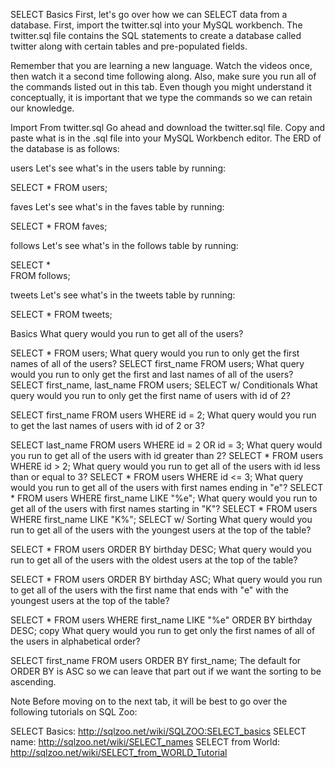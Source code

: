 SELECT Basics
First, let's go over how we can SELECT data from a database. First, import the twitter.sql into your MySQL workbench. The twitter.sql file contains the SQL statements to create a database called twitter along with certain tables and pre-populated fields. 

Remember that you are learning a new language. Watch the videos once, then watch it a second time following along. Also, make sure you run all of the commands listed out in this tab. Even though you might understand it conceptually, it is important that we type the commands so we can retain our knowledge.


Import From twitter.sql
Go ahead and download the  twitter.sql file. Copy and paste what is in the .sql file into your MySQL Workbench editor. The ERD of the database is as follows:



users 
Let's see what's in the users table by running:

SELECT * 
FROM users;


faves
Let's see what's in the faves table by running:

SELECT * 
FROM faves;


follows
Let's see what's in the follows table by running:

SELECT *  
FROM follows;


tweets
Let's see what's in the tweets table by running:

SELECT *
FROM tweets;


Basics
What query would you run to get all of the users?

SELECT * 
FROM users;
What query would you run to only get the first names of all of the users?
SELECT first_name 
FROM users;
What query would you run to only get the first and last names of all of the users? 
SELECT first_name, last_name
FROM users;
SELECT w/ Conditionals
What query would you run to only get the first name of users with id of 2?

SELECT first_name
FROM users
WHERE id = 2;
What query would you run to get the last names of users with id of 2 or 3?

SELECT last_name
FROM users
WHERE id = 2 OR id = 3;
What query would you run to get all of the users with id greater than 2?
SELECT *
FROM users
WHERE id > 2;
What query would you run to get all of the users with id less than or equal to 3?
SELECT *
FROM users
WHERE id <= 3;
What query would you run to get all of the users with first names ending in "e"?
SELECT * 
FROM users
WHERE first_name LIKE "%e";
What query would you run to get all of the users with first names starting in "K"?
SELECT * 
FROM users
WHERE first_name LIKE "K%";
SELECT w/ Sorting
What query would you run to get all of the users with the youngest users at the top of the table?

SELECT *
FROM users
ORDER BY birthday DESC;
What query would you run to get all of the users with the oldest users at the top of the table?

SELECT *
FROM users
ORDER BY birthday ASC;
What query would you run to get all of the users with the first name that ends with "e" with the youngest users at the top of the table?

SELECT *
FROM users
WHERE first_name LIKE "%e"
ORDER BY birthday DESC;
copy
What query would you run to get only the first names of all of the users in alphabetical order?

SELECT first_name
FROM users
ORDER BY first_name;
The default for ORDER BY is ASC so we can leave that part out if we want the sorting to be ascending.

Note
Before moving on to the next tab, it will be best to go over the following tutorials on SQL Zoo:

SELECT Basics: http://sqlzoo.net/wiki/SQLZOO:SELECT_basics
SELECT name: http://sqlzoo.net/wiki/SELECT_names
SELECT from World: http://sqlzoo.net/wiki/SELECT_from_WORLD_Tutorial